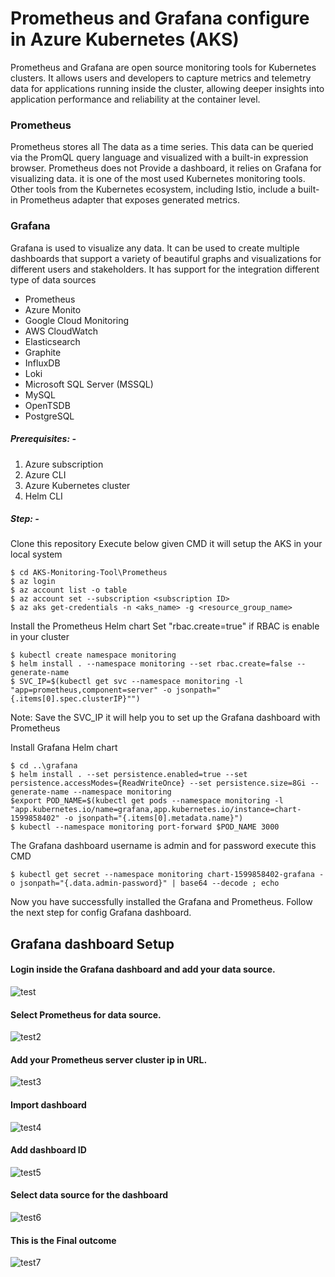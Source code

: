 # Prometheus and Grafana configure in Azure Kubernetes (AKS)

Prometheus and Grafana are open source monitoring tools for Kubernetes clusters. It allows users and developers to capture metrics and telemetry data for applications running inside the cluster, allowing deeper insights into application performance and reliability at the container level.

### Prometheus

Prometheus stores all The data as a time series. This data can be queried via the PromQL query language and visualized with a built-in expression browser. Prometheus does not Provide a dashboard, it relies on Grafana for visualizing data. it is one of the most used Kubernetes monitoring tools. Other tools from the Kubernetes ecosystem, including Istio, include a built-in Prometheus adapter that exposes generated metrics.

### Grafana

Grafana is used to visualize any data. It can be used to create multiple dashboards that support a variety of beautiful graphs and visualizations for different users and stakeholders. It has support for the integration different type of data sources
* Prometheus
* Azure Monito
* Google Cloud Monitoring
* AWS CloudWatch
* Elasticsearch
* Graphite
* InfluxDB
* Loki
* Microsoft SQL Server (MSSQL)
* MySQL
* OpenTSDB
* PostgreSQL

##### Prerequisites: -
1) Azure subscription
2) Azure CLI
3) Azure Kubernetes cluster 
4) Helm CLI

##### Step: -
 Clone this repository Execute below given CMD it will setup the AKS in your local system 
 ```
$ cd AKS-Monitoring-Tool\Prometheus
$ az login
$ az account list -o table
$ az account set --subscription <subscription ID>
$ az aks get-credentials -n <aks_name> -g <resource_group_name>
```
Install the Prometheus Helm chart
Set "rbac.create=true" if RBAC is enable in your cluster 
```
$ kubectl create namespace monitoring
$ helm install . --namespace monitoring --set rbac.create=false --generate-name
$ SVC_IP=$(kubectl get svc --namespace monitoring -l "app=prometheus,component=server" -o jsonpath="{.items[0].spec.clusterIP}"")
```
Note: Save the SVC_IP it will help you to set up the Grafana dashboard with Prometheus

Install Grafana Helm chart
```
$ cd ..\grafana
$ helm install . --set persistence.enabled=true --set persistence.accessModes={ReadWriteOnce} --set persistence.size=8Gi --generate-name --namespace monitoring
$export POD_NAME=$(kubectl get pods --namespace monitoring -l "app.kubernetes.io/name=grafana,app.kubernetes.io/instance=chart-1599858402" -o jsonpath="{.items[0].metadata.name}")
$ kubectl --namespace monitoring port-forward $POD_NAME 3000
```
The Grafana dashboard username is admin and for password execute this CMD
```
$ kubectl get secret --namespace monitoring chart-1599858402-grafana -o jsonpath="{.data.admin-password}" | base64 --decode ; echo
```
Now you have successfully installed the Grafana and Prometheus.
Follow the next step for config Grafana dashboard.

## Grafana dashboard Setup
#### Login inside the Grafana dashboard and add your data source.
![test](https://e9auzg.dm.files.1drv.com/y4m0xC5wKHC1TM6kwVfYzNszRptkMqvtznlIGT0xRpTVPmkGnBOsRdYHidgINrb0MNAvwwKnDMroMyAkSL1P6bM6Q_iTGZDxQW4T9ig3TxEgfSksGtqeCFJ-qi42Z-46xR33bIkIrxbElW12sAPkQAhjkYebrKAf3w35v9GzJ8l9fce5RmCXhRiQ41ZOI0SUQ8GyB_A9bzx9gDXYsqaq5BopQ?width=1024&height=238&cropmode=none)

#### Select Prometheus for data source. 
![test2](https://e9atzg.dm.files.1drv.com/y4mA8c0hZEJuDqTJUi97kt4LOZW_g6WQ3r9jLg-67lIdKWKCnhNkw9wEZ7E4iul0gl06XsCtKtR9qzGatvlkPm9IlyOZFGqtMvPwAWa5Jy18urowHTJ7ohj6NAqNRyghNrmaDiFe04bhLhAaZ6u9Z1I4PKmd9BCRkOMNwPrdj0TD9jbgmTIsw4869k7QUb4UZPjjd0F_HEgowCJQwQugU3gig?width=1024&height=188&cropmode=none)

#### Add your Prometheus server cluster ip in URL.
![test3](https://e9arzg.dm.files.1drv.com/y4mrutKebHbInN97ouy-A1V8pj36Jm7SdllnGwSikUlJplrzZZfAGLm4P7AYrKpT1j9TvFUa0sqiUTCdGb1fB94P7aaXg3HrZifFQ0x1C0CzeeIIGr9uybww3wDZ56iQVE2Nw4sIqHfWCeB1UvOy6tc7QpZ9PnaNDZcoJFm5aVJ12PYjf644L5MOKux8AxbeMGWiojX33k4QEEzSDZXLWje4g?width=1024&height=340&cropmode=none)

#### Import dashboard 
![test4](https://e9ayzg.dm.files.1drv.com/y4mK2cxf8EFWj5lTjsRLmnkoeD58p_786N5vF1SFAdvJn7k5KLCgW8ruGKxuyTfDFP8206cFU8oBpN1zRVVaVkbr6lPpOk1auyTT6xHdxrt48D5J2fJSpN81LccMWOJb5D8y5lrZiX2DU3uK_DxpN5dTLklOt9zPBzbMLBaDpUO-PpdJZpt2x3H-sU2Jp_TE0sGcrpR2h-HZVl6Itt07MZlxQ?width=660&height=344&cropmode=none)

#### Add dashboard ID 
![test5](https://e9axzg.dm.files.1drv.com/y4mZuXY6IoSCsK1OoYFTEddjba3ulYv3VxnPLNAq54Giz8SpZBCYX1AlMNLKLlosxbxExGPMA2O-mxuR4DT0GfCr2VygEUHF9PIoM-qPWk1K1Nq_laTjKgdVFclzbWiEHpg_dN5XDbppXNMp4_zJOPrsYTNqArVPA-WucaVeRuMq_SnKTssJA0z8Writ7VdfWXf32-0oe4O1fI9a8HnSD0OJw?width=1024&height=325&cropmode=none)

#### Select data source for the dashboard
![test6](https://e9aszg.dm.files.1drv.com/y4mKfAP6ZlX0mRmCC6ZRBlGs8XAjMO--qYo1q3eZJZ9JZAJQQxd5wH8IZ1DCmk3XNN3iZBvSj1YAukKAXzg1cSSFuQWC4jeNVgnv4nHF7QvW7B4fcKkeXFVRDl4D7yJX2UxGdTPd26DWvBZylegrXldU4UbdIZokhuiJcpNOutf0FLXUgCYZexgMXN3X7xf-PLElhqROOIEcmXRz44kA1sERg?width=660&height=233&cropmode=none)

#### This is the Final outcome 
![test7](https://e9avzg.dm.files.1drv.com/y4mKtTIEjN7Dx-dnc8crkJZvpqFzGcMLf2c0oxYDEJY_sjC01fJrl8uvi4cVT8DPj0PXKdWOGaY8m91RL25xRxIPEiRXVDrRscyBULliCS01-akTsSlCNMPw0wS1ith92owrKGlrH91O5HW_kbb7AgqjPkj38L4sBZ7zCGwbubuoh_KiwmOKQoKbP7gfqHEP1fnINM4_to0mDtHKjeX4dz8Ow?width=1024&height=493&cropmode=none)


